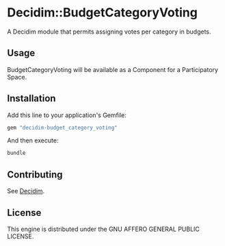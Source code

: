 # Decidim::BudgetCategoryVoting

A Decidim module that permits assigning votes per category in budgets.

## Usage

BudgetCategoryVoting will be available as a Component for a Participatory
Space.

## Installation

Add this line to your application's Gemfile:

```ruby
gem "decidim-budget_category_voting"
```

And then execute:

```bash
bundle
```

## Contributing

See [Decidim](https://github.com/decidim/decidim).

## License

This engine is distributed under the GNU AFFERO GENERAL PUBLIC LICENSE.
